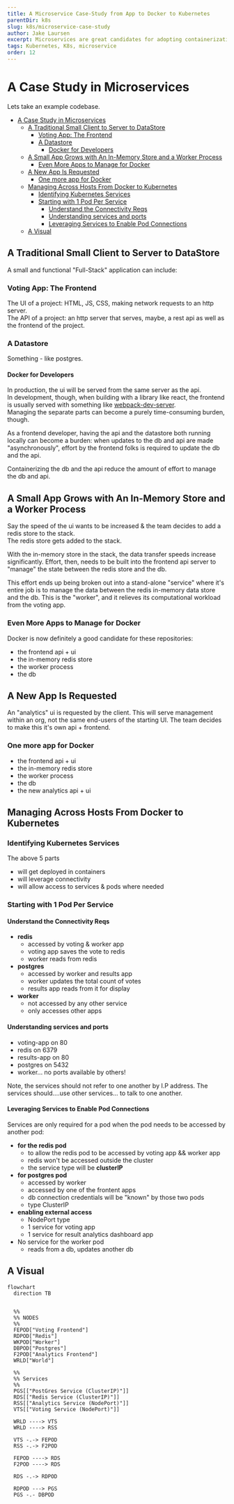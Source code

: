 ```yaml
---
title: A Microservice Case-Study from App to Docker to Kubernetes
parentDir: k8s
slug: k8s/microservice-case-study
author: Jake Laursen
excerpt: Microservices are great candidates for adopting containerization and kubernetes
tags: Kubernetes, K8s, microservice
order: 12
---
```


# A Case Study in Microservices
Lets take an example codebase. 
- [A Case Study in Microservices](#a-case-study-in-microservices)
  - [A Traditional Small Client to Server to DataStore](#a-traditional-small-client-to-server-to-datastore)
    - [Voting App: The Frontend](#voting-app-the-frontend)
    - [A Datastore](#a-datastore)
      - [Docker for Developers](#docker-for-developers)
  - [A Small App Grows with An In-Memory Store and a Worker Process](#a-small-app-grows-with-an-in-memory-store-and-a-worker-process)
    - [Even More Apps to Manage for Docker](#even-more-apps-to-manage-for-docker)
  - [A New App Is Requested](#a-new-app-is-requested)
    - [One more app for Docker](#one-more-app-for-docker)
  - [Managing Across Hosts From Docker to Kubernetes](#managing-across-hosts-from-docker-to-kubernetes)
    - [Identifying Kubernetes Services](#identifying-kubernetes-services)
    - [Starting with 1 Pod Per Service](#starting-with-1-pod-per-service)
      - [Understand the Connectivity Reqs](#understand-the-connectivity-reqs)
      - [Understanding services and ports](#understanding-services-and-ports)
      - [Leveraging Services to Enable Pod Connections](#leveraging-services-to-enable-pod-connections)
  - [A Visual](#a-visual)

## A Traditional Small Client to Server to DataStore
A small and functional "Full-Stack" application can include:

### Voting App: The Frontend
The UI of a project: HTML, JS, CSS, making network requests to an http server.  
The API of a project: an http server that serves, maybe, a rest api as well as the frontend of the project.

### A Datastore
Something - like postgres.  

#### Docker for Developers
In production, the ui will be served from the same server as the api.  
In development, though, when building with a library like react, the frontend is usually served with something like [webpack-dev-server](https://github.com/webpack/webpack-dev-server).  
Managing the separate parts can become a purely time-consuming burden, though.  

As a frontend developer, having the api and the datastore both running locally can become a burden: when updates to the db and api are made "asynchronously", effort by the frontend folks is required to update the db and the api.  

Containerizing the db and the api reduce the amount of effort to manage the db and api. 

## A Small App Grows with An In-Memory Store and a Worker Process
Say the speed of the ui wants to be increased & the team decides to add a redis store to the stack.  
The redis store gets added to the stack.  

With the in-memory store in the stack, the data transfer speeds increase significantly. Effort, then, needs to be built into the frontend api server to "manage" the state between the redis store and the db.  

This effort ends up being broken out into a stand-alone "service" where it's entire job is to manage the data between the redis in-memory data store and the db. This is the "worker", and it relieves its computational workload from the voting app.  

### Even More Apps to Manage for Docker
Docker is now definitely a good candidate for these repositories:
- the frontend api + ui
- the in-memory redis store
- the worker process
- the db

## A New App Is Requested
An "analytics" ui is requested by the client. This will serve management within an org, not the same end-users of the starting UI.  The team decides to make this it's own api + frontend.  

### One more app for Docker
- the frontend api + ui
- the in-memory redis store
- the worker process
- the db
- the new analytics api + ui

## Managing Across Hosts From Docker to Kubernetes

### Identifying Kubernetes Services
The above 5 parts 
- will get deployed in containers
- will leverage connectivity
- will allow access to services & pods where needed

### Starting with 1 Pod Per Service
#### Understand the Connectivity Reqs
- **redis**
  - accessed by voting & worker app
  - voting app saves the vote to redis
  - worker reads from redis
- **postgres**
  - accessed by worker and results app
  - worker updates the total count of votes
  - results app reads from it for display
- **worker**
  - not accessed by any other service
  - only accesses other apps

#### Understanding services and ports
- voting-app on 80
- redis on 6379
- results-app on 80
- postgres on 5432
- worker... no ports available by others!

Note, the services should not refer to one another by I.P address. The services should....use other services... to talk to one another.  
 
#### Leveraging Services to Enable Pod Connections
Services are only required for a pod when the pod needs to be accessed by another pod:  
- **for the redis pod**
  - to allow the redis pod to be accessed by voting app && worker app
  - redis won't be accessed outside the cluster
  - the service type will be **clusterIP**
- **for postgres pod**
  - accessed by worker
  - accessed by one of the frontent apps
  - db connection credentials will be "known" by those two pods
  - type ClusterIP
- **enabling external access**
  - NodePort type
  - 1 service for voting app
  - 1 service for result analytics dashboard app
- No service for the worker pod
  - reads from a db, updates another db


## A Visual
```mermaid
flowchart
  direction TB
  
  
  %%  
  %% NODES
  %% 
  FEPOD["Voting Frontend"]
  RDPOD["Redis"]
  WKPOD["Worker"]
  DBPOD["Postgres"]
  F2POD["Analytics Frontend"]
  WRLD["World"]

  %%  
  %% Services
  %% 
  PGS[["PostGres Service (ClusterIP)"]]
  RDS[["Redis Service (ClusterIP)"]]
  RSS[["Analytics Service (NodePort)"]]
  VTS[["Voting Service (NodePort)"]]

  WRLD ----> VTS
  WRLD ----> RSS

  VTS -.-> FEPOD
  RSS -.-> F2POD

  FEPOD ----> RDS
  F2POD ----> RDS

  RDS -.-> RDPOD

  RDPOD ---> PGS
  PGS -.- DBPOD

```
